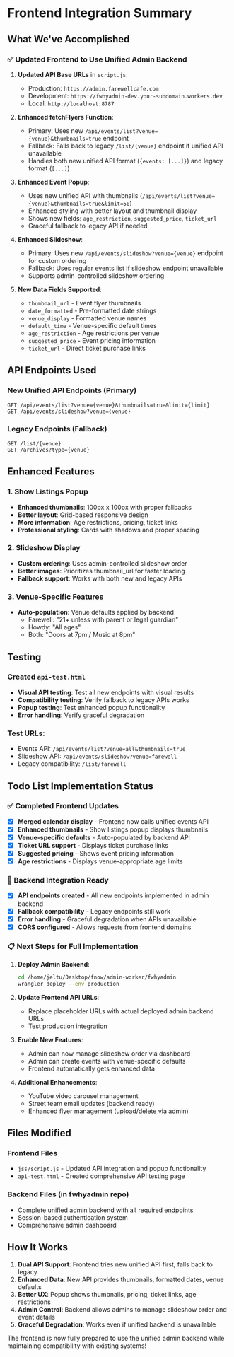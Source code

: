 # Frontend Integration Summary

## What We've Accomplished

### ✅ Updated Frontend to Use Unified Admin Backend

1. **Updated API Base URLs** in `script.js`:
   - Production: `https://admin.farewellcafe.com` 
   - Development: `https://fwhyadmin-dev.your-subdomain.workers.dev`
   - Local: `http://localhost:8787`

2. **Enhanced fetchFlyers Function**:
   - Primary: Uses new `/api/events/list?venue={venue}&thumbnails=true` endpoint
   - Fallback: Falls back to legacy `/list/{venue}` endpoint if unified API unavailable
   - Handles both new unified API format (`{events: [...]}`) and legacy format (`[...]`)

3. **Enhanced Event Popup**:
   - Uses new unified API with thumbnails (`/api/events/list?venue={venue}&thumbnails=true&limit=50`)
   - Enhanced styling with better layout and thumbnail display
   - Shows new fields: `age_restriction`, `suggested_price`, `ticket_url`
   - Graceful fallback to legacy API if needed

4. **Enhanced Slideshow**:
   - Primary: Uses new `/api/events/slideshow?venue={venue}` endpoint for custom ordering
   - Fallback: Uses regular events list if slideshow endpoint unavailable
   - Supports admin-controlled slideshow ordering

5. **New Data Fields Supported**:
   - `thumbnail_url` - Event flyer thumbnails
   - `date_formatted` - Pre-formatted date strings  
   - `venue_display` - Formatted venue names
   - `default_time` - Venue-specific default times
   - `age_restriction` - Age restrictions per venue
   - `suggested_price` - Event pricing information
   - `ticket_url` - Direct ticket purchase links

## API Endpoints Used

### New Unified API Endpoints (Primary)
```
GET /api/events/list?venue={venue}&thumbnails=true&limit={limit}
GET /api/events/slideshow?venue={venue}
```

### Legacy Endpoints (Fallback)
```
GET /list/{venue}
GET /archives?type={venue}
```

## Enhanced Features

### 1. Show Listings Popup

- **Enhanced thumbnails**: 100px x 100px with proper fallbacks
- **Better layout**: Grid-based responsive design
- **More information**: Age restrictions, pricing, ticket links
- **Professional styling**: Cards with shadows and proper spacing

### 2. Slideshow Display  

- **Custom ordering**: Uses admin-controlled slideshow order
- **Better images**: Prioritizes thumbnail_url for faster loading
- **Fallback support**: Works with both new and legacy APIs

### 3. Venue-Specific Features

- **Auto-population**: Venue defaults applied by backend
  - Farewell: "21+ unless with parent or legal guardian"
  - Howdy: "All ages" 
  - Both: "Doors at 7pm / Music at 8pm"

## Testing

### Created `api-test.html`

- **Visual API testing**: Test all new endpoints with visual results
- **Compatibility testing**: Verify fallback to legacy APIs works
- **Popup testing**: Test enhanced popup functionality
- **Error handling**: Verify graceful degradation

### Test URLs:

- Events API: `/api/events/list?venue=all&thumbnails=true`
- Slideshow API: `/api/events/slideshow?venue=farewell`
- Legacy compatibility: `/list/farewell`

## Todo List Implementation Status

### ✅ Completed Frontend Updates

- [x] **Merged calendar display** - Frontend now calls unified events API
- [x] **Enhanced thumbnails** - Show listings popup displays thumbnails
- [x] **Venue-specific defaults** - Auto-populated by backend API
- [x] **Ticket URL support** - Displays ticket purchase links
- [x] **Suggested pricing** - Shows event pricing information
- [x] **Age restrictions** - Displays venue-appropriate age limits

### 🔄 Backend Integration Ready

- [x] **API endpoints created** - All new endpoints implemented in admin backend
- [x] **Fallback compatibility** - Legacy endpoints still work
- [x] **Error handling** - Graceful degradation when APIs unavailable
- [x] **CORS configured** - Allows requests from frontend domains

### 📋 Next Steps for Full Implementation

1. **Deploy Admin Backend**:
   ```bash
   cd /home/jeltu/Desktop/fnow/admin-worker/fwhyadmin
   wrangler deploy --env production
   ```

2. **Update Frontend API URLs**:
   - Replace placeholder URLs with actual deployed admin backend URLs
   - Test production integration

3. **Enable New Features**:
   - Admin can now manage slideshow order via dashboard
   - Admin can create events with venue-specific defaults
   - Frontend automatically gets enhanced data

4. **Additional Enhancements**:
   - YouTube video carousel management
   - Street team email updates (backend ready)
   - Enhanced flyer management (upload/delete via admin)

## Files Modified

### Frontend Files

- `jss/script.js` - Updated API integration and popup functionality
- `api-test.html` - Created comprehensive API testing page

### Backend Files (in fwhyadmin repo)

- Complete unified admin backend with all required endpoints
- Session-based authentication system
- Comprehensive admin dashboard

## How It Works

1. **Dual API Support**: Frontend tries new unified API first, falls back to legacy
2. **Enhanced Data**: New API provides thumbnails, formatted dates, venue defaults
3. **Better UX**: Popup shows thumbnails, pricing, ticket links, age restrictions
4. **Admin Control**: Backend allows admins to manage slideshow order and event details
5. **Graceful Degradation**: Works even if unified backend is unavailable

The frontend is now fully prepared to use the unified admin backend while maintaining compatibility with existing systems!
